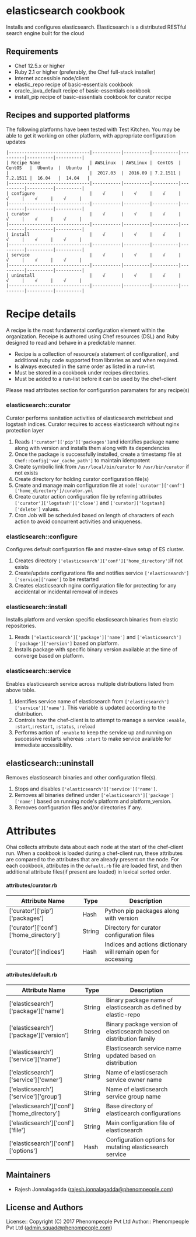 elasticsearch cookbook
===============

Installs and configures elasticsearch. Elasticsearch is a distributed RESTful search engine built for the cloud

Requirements
------------

* Chef 12.5.x or higher
* Ruby 2.1 or higher (preferably, the Chef full-stack installer)
* Internet accessible node/client
* elastic_repo recipe of basic-essentials cookbook
* oracle_java_default recipe of basic-essentials cookbook
* install_pip recipe of basic-essentials cookbook for curator recipe

Recipes and supported platforms
-------------------------------

The following platforms have been tested with Test Kitchen. You may be 
able to get it working on other platform, with appropriate configuration updates
```
|-------------------------------|-----------|----------|----------|----------|----------|----------|
| Recipe Name                   | AWSLinux  | AWSLinux |  CentOS  | CentOS   |  Ubuntu  |  Ubuntu  |
|                               |  2017.03  |  2016.09 | 7.2.1511 | 7.2.1511 |  16.04   |  14.04   | 
|-------------------------------|-----------|----------|----------|----------|----------|----------|
| configure                     |    √      |    √     |    √     |    √     |    √     |    √     |    
|-------------------------------|-----------|----------|----------|----------|----------|----------|
| curator                       |    √      |    √     |    √     |    √     |    √     |    √     |    
|-------------------------------|-----------|----------|----------|----------|----------|----------|
| install                       |    √      |    √     |    √     |    √     |    √     |    √     |    
|-------------------------------|-----------|----------|----------|----------|----------|----------|
| service                       |    √      |    √     |    √     |    √     |    √     |    √     |    
|-------------------------------|-----------|----------|----------|----------|----------|----------|
| uninstall                     |    √      |    √     |    √     |    √     |    √     |    √     |    
|-------------------------------|-----------|----------|----------|----------|----------|----------|

```
Recipe details
==============

A recipe is the most fundamental configuration element within the organization. Receipe is authored using 
Chef resources (DSL) and Ruby designed to read and behave in a predictable manner.

* Recipe is a collection of resource(a statement of configuration),
  and additional ruby code supported from libraries as and when required.
* Is always executed in the same order as listed in a run-list. 
* Must be stored in a cookbook under recipes directories.
* Must be added to a run-list before it can be used by the chef-client

Please read attributes section for configuration paramaters for any recipe(s)

### elasticsearch::curator

Curator performs sanitation activities of elasticsearch metricbeat and logstash indices. Curator requires to access elasticsearch without nginx protection layer

1. Reads `['curator']['pip']['packages']`and identifies package name along with version and installs them along with its dependencies
1. Once the package is successfully installed, create a timestamp file at `Chef::Config['var_cache_path']` to maintain idempotent
1. Create symbolic link from `/usr/local/bin/curator` to `/usr/bin/curator` if not exists 
1. Create directory for holding curator configuration file(s)
1. Create and manage main configuration file at `node['curator']['conf']['home_directory']/curator.yml`
1. Create curator action configuration file by referring attributes `['curator']['logstash']['close']` and `['curator]['logstash]['delete']` values.
1. Cron Job will be scheduled based on length of characters of each action to avoid concurrent activities and uniqueness.

### elasticsearch::configure

Configures default configuration file and master-slave setup of ES cluster.

1. Creates directory `['elasticsearch']['conf']['home_directory']`if not exists 
1. Create/update configurations file and notifies service `['elasticsearch']['service]['name']` to be restarted
1. Creates elasticsearch nginx configuration file for protecting for any accidental or incidental removal of indexes

### elasticsearch::install

Installs platform and version specific elasticsearch binaries from elastic repositories.    
 

1. Reads `['elasticsearch']['package']['name']` and `['elasticsearch']['package']['version']` based on platform.   
1. Installs package with specific binary version available at the time of converge based on platform.

### elasticsearch::service

Enables elasticsearch service across multiple distributions listed from above table.

1. Identifies service name of elasticsearch from `['elasticsearch']['service']['name']`. This variable is updated according to the distribution.
1. Controls how the chef-client is to attempt to manage a service `:enable`, `:start`,`:restart`, `:status`, `:reload` 
1. Performs action of `:enable` to keep the service up and running on successive restarts whereas `:start` to make service available for immediate accessibility.

## elasticsearch::uninstall

Removes elasticsearch binaries and other configuration file(s). 

1. Stops and disables `['elasticsearch']['service']['name']`.
1. Removes all binaries defined under `['elasticsearch']['package']['name']` based on running node's platform and platform_version.
1. Removes configuration files and/or directories if any.


Attributes
==========

Ohai collects attribute data about each node at the start of the chef-client run.
When a cookbook is loaded during a chef-client run, these attributes are compared to the attributes that are already present on the node.
For each cookbook, attributes in the `default.rb` file are loaded first, and then additional attribute files(if present are loaded) in lexical sorted order.

#### attributes/curator.rb

|Attribute Name                                 | Type          | Description                                                          |
|---------------------------------------------- |---------------|----------------------------------------------------------------------|
| ['curator']['pip']['packages']                | Hash          | Python pip packages along with version                               |
| ['curator']['conf']['home_directory']         | String        | Directory for curator configuration files                            | 
| ['curator']['indices']                        | Hash          | Indices and actions dictionary will remain open for accessing        |

#### attributes/default.rb

|Attribute Name                                 | Type          | Description                                                          |
|---------------------------------------------- |---------------|----------------------------------------------------------------------|
| ['elasticsearch']['package']['name']          | String        | Binary package name of elasticsearch as defined by elastic-repo      |
| ['elasticsearch']['package']['version']       | String        | Binary package version of elasticsearch based on distribution family | 
| ['elasticsearch']['service']['name']          | String        | Elasticsearch service name updated based on distribution             |
| ['elasticsearch']['service']['owner']         | String        | Name of elasticserach service owner name                             |
| ['elasticsearch']['service']['group']         | String        | Name of elasticsearch service group name                             |
| ['elasticsearch']['conf']['home_directory']   | String        | Base directory of elasticearch configurations                        |
| ['elasticsearch']['conf']['file']             | String        | Main configuration file of  elasticsearch                            |
| ['elasticsearch']['conf']['options']          | Hash          | Configuration options for mutating elasticsearch service             |

## Maintainers

* Rajesh Jonnalagadda (<rajesh.jonnalagadda@phenompeople.com>)

## License and Authors
License:: Copyright (C) 2017 Phenompeople Pvt Ltd
Author:: Phenompeople Pvt Ltd (<admin.squad@phenompeople.com>)
